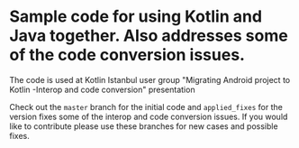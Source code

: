 # Sample code for using Kotlin and Java together. Also addresses some of the code conversion issues.
The code is used at Kotlin Istanbul user group "Migrating Android project to Kotlin -Interop and code conversion" presentation

Check out the `master` branch for the initial code and `applied_fixes` for the version fixes some of the interop and code conversion issues. If you would like to contribute please use these branches for new cases and possible fixes. 
